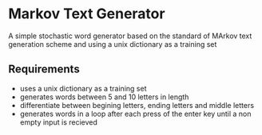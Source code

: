﻿# Markov Text Generator
A simple stochastic word generator based on the standard of MArkov text generation scheme and using a unix dictionary as a training set

## Requirements
- uses a unix dictionary as a training  set
- generates words between 5 and 10 letters in length
- differentiate between begining letters, ending letters and middle letters
- generates words in a loop after each press of the enter key until a non empty input is recieved